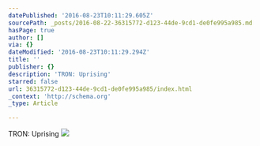 ```yaml
---
datePublished: '2016-08-23T10:11:29.605Z'
sourcePath: _posts/2016-08-22-36315772-d123-44de-9cd1-de0fe995a985.md
hasPage: true
author: []
via: {}
dateModified: '2016-08-23T10:11:29.294Z'
title: ''
publisher: {}
description: 'TRON: Uprising'
starred: false
url: 36315772-d123-44de-9cd1-de0fe995a985/index.html
_context: 'http://schema.org'
_type: Article

---
```

TRON: Uprising
![](https://the-grid-user-content.s3-us-west-2.amazonaws.com/99942fc9-c16c-491c-b688-6287996dffb8.jpg)